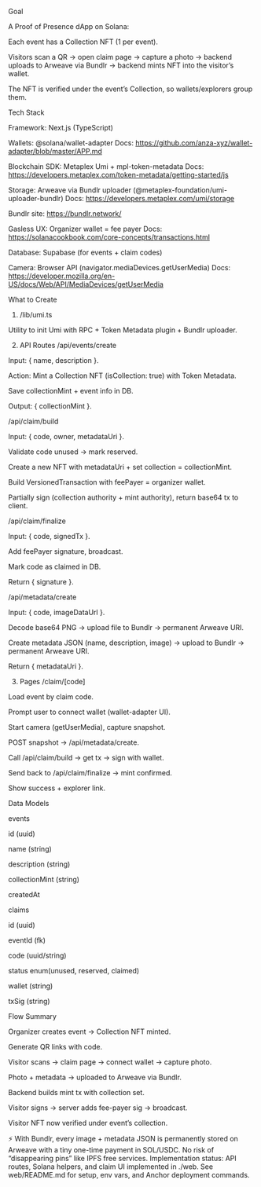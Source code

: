 Goal

A Proof of Presence dApp on Solana:

Each event has a Collection NFT (1 per event).

Visitors scan a QR → open claim page → capture a photo → backend uploads to Arweave via Bundlr → backend mints NFT into the visitor’s wallet.

The NFT is verified under the event’s Collection, so wallets/explorers group them.

Tech Stack

Framework: Next.js (TypeScript)

Wallets: @solana/wallet-adapter
Docs: https://github.com/anza-xyz/wallet-adapter/blob/master/APP.md

Blockchain SDK: Metaplex Umi + mpl-token-metadata
Docs: https://developers.metaplex.com/token-metadata/getting-started/js

Storage: Arweave via Bundlr uploader (@metaplex-foundation/umi-uploader-bundlr)
Docs: https://developers.metaplex.com/umi/storage

Bundlr site: https://bundlr.network/

Gasless UX: Organizer wallet = fee payer
Docs: https://solanacookbook.com/core-concepts/transactions.html

Database: Supabase (for events + claim codes)

Camera: Browser API (navigator.mediaDevices.getUserMedia)
Docs: https://developer.mozilla.org/en-US/docs/Web/API/MediaDevices/getUserMedia

What to Create
1. /lib/umi.ts

Utility to init Umi with RPC + Token Metadata plugin + Bundlr uploader.

2. API Routes
/api/events/create

Input: { name, description }.

Action: Mint a Collection NFT (isCollection: true) with Token Metadata.

Save collectionMint + event info in DB.

Output: { collectionMint }.

/api/claim/build

Input: { code, owner, metadataUri }.

Validate code unused → mark reserved.

Create a new NFT with metadataUri + set collection = collectionMint.

Build VersionedTransaction with feePayer = organizer wallet.

Partially sign (collection authority + mint authority), return base64 tx to client.

/api/claim/finalize

Input: { code, signedTx }.

Add feePayer signature, broadcast.

Mark code as claimed in DB.

Return { signature }.

/api/metadata/create

Input: { code, imageDataUrl }.

Decode base64 PNG → upload file to Bundlr → permanent Arweave URI.

Create metadata JSON (name, description, image) → upload to Bundlr → permanent Arweave URI.

Return { metadataUri }.

3. Pages
/claim/[code]

Load event by claim code.

Prompt user to connect wallet (wallet-adapter UI).

Start camera (getUserMedia), capture snapshot.

POST snapshot → /api/metadata/create.

Call /api/claim/build → get tx → sign with wallet.

Send back to /api/claim/finalize → mint confirmed.

Show success + explorer link.

Data Models

events

id (uuid)

name (string)

description (string)

collectionMint (string)

createdAt

claims

id (uuid)

eventId (fk)

code (uuid/string)

status enum(unused, reserved, claimed)

wallet (string)

txSig (string)

Flow Summary

Organizer creates event → Collection NFT minted.

Generate QR links with code.

Visitor scans → claim page → connect wallet → capture photo.

Photo + metadata → uploaded to Arweave via Bundlr.

Backend builds mint tx with collection set.

Visitor signs → server adds fee-payer sig → broadcast.

Visitor NFT now verified under event’s collection.

⚡ With Bundlr, every image + metadata JSON is permanently stored on Arweave with a tiny one-time payment in SOL/USDC. No risk of “disappearing pins” like IPFS free services.
Implementation status: API routes, Solana helpers, and claim UI implemented in ./web. See web/README.md for setup, env vars, and Anchor deployment commands.
